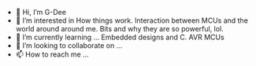 - 👋 Hi, I’m G-Dee
- 👀 I’m interested in  How things work. Interaction between MCUs and the world around around me. Bits and why they are so powerful, lol. 
- 🌱 I’m currently learning ... Embedded designs and C. AVR MCUs
- 💞️ I’m looking to collaborate on ...
- 📫 How to reach me ...

<!---
G-Dee/G-Dee is a ✨ special ✨ repository because its `README.md` (this file) appears on your GitHub profile.
You can click the Preview link to take a look at your changes.
--->
